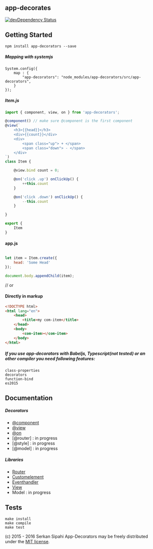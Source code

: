 ## app-decorates
[![devDependency Status](https://david-dm.org/SerkanSipahi/app-decorators/dev-status.svg)](https://david-dm.org/SerkanSipahi/app-decorators?type=dev)

## Getting Started

```
npm install app-decorators --save
```

##### Mapping with systemjs
```
System.config({
	map : {
		"app-decorators": "node_modules/app-decorators/src/app-decorators",
	}
});
```

##### Item.js
```js
import { component, view, on } from 'app-decorators';

@component() // make sure @component is the first component
@view(`
	<h3>{{head}}</h3>
	<div>{{count}}</div>
	<div>
		<span class="up"> + </span>
		<span class="down"> - </span>
	</div>
`)
class Item {

	@view.bind count = 0;

	@on('click .up') onClickUp() {
	    ++this.count
	}

	@on('click .down') onClickUp() {
	    --this.count
	}

}

export {
    Item
}
```

#### app.js
```js

let item = Item.create({
	head: 'Some Head'
});

document.body.appendChild(item);

```

// or

#### Directly in markup
```html
<!DOCTYPE html>
<html lang="en">
    <head>
        <title>my com-item</title>
    </head>
    <body>
        <com-item></com-item>
    </body>
</html>
```

##### If you use app-decorators with Babeljs, Typescript(not tested) or an other compiler you need following features:
```
class-properties
decorators
function-bind
es2015
```

## Documentation

##### Decorators
* [@component](./docs/decorators/component.md)
* [@view](./docs/decorators/view.md)
* [@on](./docs/decorators/on.md)
* [@router] : in progress
* [@style] : in progress
* [@model] : in progress

##### Libraries
* [Router](./docs/libs/router.md)
* [Customelement](./docs/libs/customelement.md)
* [Eventhandler](./docs/libs/eventhandler.md)
* [View](./docs/libs/view.md)
* Model : in progress


## Tests
```
make install
make compile
make test
```

(c) 2015 - 2016 Serkan Sipahi
App-Decorators may be freely distributed under the [MIT license](https://github.com/SerkanSipahi/app-decorators/blob/master/LICENSE).
